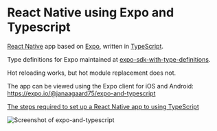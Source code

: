 # React Native using Expo and Typescript

[React Native](https://facebook.github.io/react-native/) app based on [Expo](https://expo.io), written in [TypeScript](http://www.typescriptlang.org).

Type definitions for Expo maintained at [expo-sdk-with-type-definitions](https://github.com/janaagaard75/expo-sdk-with-type-definitions).

Hot reloading works, but hot module replacement does not.

The app can be viewed using the Expo client for iOS and Android: <https://expo.io/@janaagaard75/expo-and-typescript>

[The steps required to set up a React Native app to using TypeScript](https://github.com/janaagaard75/expo-and-typescript/wiki)

![Screenshot of expo-and-typescript](https://github.com/janaagaard75/expo-and-typescript/raw/master/screenshot.png)
